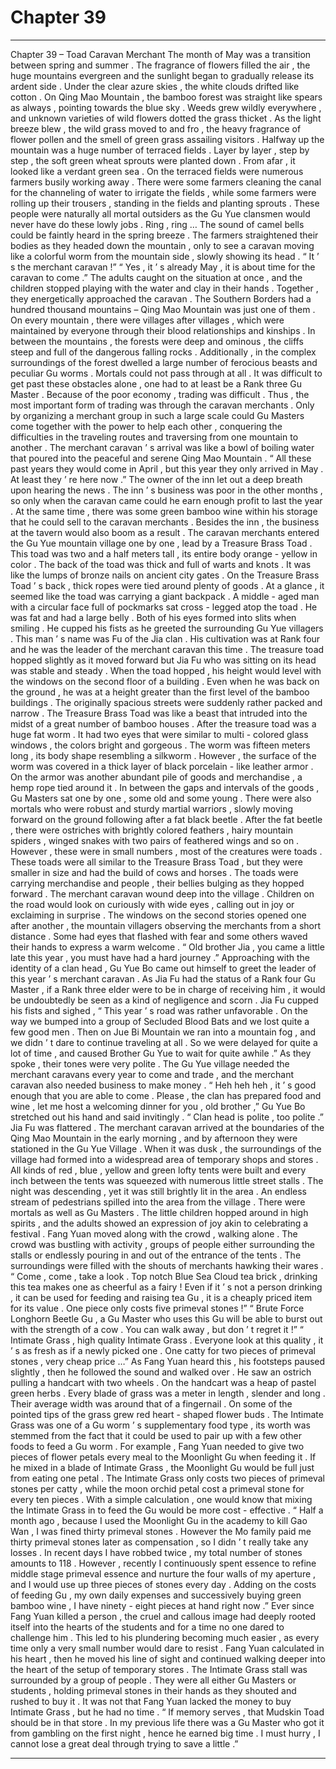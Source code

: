 
# Chapter 39


---

Chapter 39 – Toad Caravan Merchant
The month of May was a transition between spring and summer .
The fragrance of flowers filled the air , the huge mountains evergreen and the sunlight began to gradually release its ardent side .
Under the clear azure skies , the white clouds drifted like cotton .
On Qing Mao Mountain , the bamboo forest was straight like spears as always , pointing towards the blue sky . Weeds grew wildly everywhere , and unknown varieties of wild flowers dotted the grass thicket . As the light breeze blew , the wild grass moved to and fro , the heavy fragrance of flower pollen and the smell of green grass assailing visitors .
Halfway up the mountain was a huge number of terraced fields . Layer by layer , step by step , the soft green wheat sprouts were planted down . From afar , it looked like a verdant green sea .
On the terraced fields were numerous farmers busily working away . There were some farmers cleaning the canal for the channeling of water to irrigate the fields , while some farmers were rolling up their trousers , standing in the fields and planting sprouts .
These people were naturally all mortal outsiders as the Gu Yue clansmen would never have do these lowly jobs .
Ring , ring …
The sound of camel bells could be faintly heard in the spring breeze .
The farmers straightened their bodies as they headed down the mountain , only to see a caravan moving like a colorful worm from the mountain side , slowly showing its head .
“ It ’ s the merchant caravan !”
“ Yes , it ’ s already May , it is about time for the caravan to come .”
The adults caught on the situation at once , and the children stopped playing with the water and clay in their hands . Together , they energetically approached the caravan .
The Southern Borders had a hundred thousand mountains – Qing Mao Mountain was just one of them . On every mountain , there were villages after villages , which were maintained by everyone through their blood relationships and kinships .
In between the mountains , the forests were deep and ominous , the cliffs steep and full of the dangerous falling rocks . Additionally , in the complex surroundings of the forest dwelled a large number of ferocious beasts and peculiar
Gu
worms .
Mortals could not pass through at all . It was difficult to get past these obstacles alone , one had to at least be a Rank three
Gu
Master .
Because of the poor economy , trading was difficult . Thus , the most important form of trading was through the caravan merchants . Only by organizing a merchant group in such a large scale could
Gu
Masters come together with the power to help each other , conquering the difficulties in the traveling routes and traversing from one mountain to another .
The merchant caravan ’ s arrival was like a bowl of boiling water that poured into the peaceful and serene Qing Mao Mountain .
“ All these past years they would come in April , but this year they only arrived in May . At least they ’ re here now .” The owner of the inn let out a deep breath upon hearing the news . The inn ’ s business was poor in the other months , so only when the caravan came could he earn enough profit to last the year .
At the same time , there was some green bamboo wine within his storage that he could sell to the caravan merchants .
Besides the inn , the business at the tavern would also boom as a result .
The caravan merchants entered the Gu Yue mountain village one by one , lead by a Treasure Brass Toad . This toad was two and a half meters tall , its entire body orange - yellow in color . The back of the toad was thick and full of warts and knots . It was like the lumps of bronze nails on ancient city gates .
On the Treasure Brass Toad ’ s back , thick ropes were tied around plenty of goods . At a glance , it seemed like the toad was carrying a giant backpack .
A middle - aged man with a circular face full of pockmarks sat cross - legged atop the toad . He was fat and had a large belly . Both of his eyes formed into slits when smiling . He cupped his fists as he greeted the surrounding Gu Yue villagers .
This man ’ s name was Fu of the Jia clan . His cultivation was at Rank four and he was the leader of the merchant caravan this time .
The treasure toad hopped slightly as it moved forward but Jia Fu who was sitting on its head was stable and steady . When the toad hopped , his height would level with the windows on the second floor of a building . Even when he was back on the ground , he was at a height greater than the first level of the bamboo buildings .
The originally spacious streets were suddenly rather packed and narrow . The Treasure Brass Toad was like a beast that intruded into the midst of a great number of bamboo houses .
After the treasure toad was a huge fat worm . It had two eyes that were similar to multi - colored glass windows , the colors bright and gorgeous . The worm was fifteen meters long , its body shape resembling a silkworm . However , the surface of the worm was covered in a thick layer of black porcelain - like leather armor . On the armor was another abundant pile of goods and merchandise , a hemp rope tied around it . In between the gaps and intervals of the goods ,
Gu
Masters sat one by one , some old and some young .
There were also mortals who were robust and sturdy martial warriors , slowly moving forward on the ground following after a fat black beetle .
After the fat beetle , there were ostriches with brightly colored feathers , hairy mountain spiders , winged snakes with two pairs of feathered wings and so on . However , these were in small numbers , most of the creatures were toads .
These toads were all similar to the Treasure Brass Toad , but they were smaller in size and had the build of cows and horses . The toads were carrying merchandise and people , their bellies bulging as they hopped forward .
The merchant caravan wound deep into the village .
Children on the road would look on curiously with wide eyes , calling out in joy or exclaiming in surprise .
The windows on the second stories opened one after another , the mountain villagers observing the merchants from a short distance . Some had eyes that flashed with fear and some others waved their hands to express a warm welcome .
“ Old brother Jia , you came a little late this year , you must have had a hard journey .” Approaching with the identity of a clan head , Gu Yue Bo came out himself to greet the leader of this year ’ s merchant caravan .
As Jia Fu had the status of a Rank four
Gu
Master , if a Rank three elder were to be in charge of receiving him , it would be undoubtedly be seen as a kind of negligence and scorn .
Jia Fu cupped his fists and sighed , “ This year ’ s road was rather unfavorable . On the way we bumped into a group of Secluded Blood Bats and we lost quite a few good men . Then on Jue Bi Mountain we ran into a mountain fog , and we didn ’ t dare to continue traveling at all . So we were delayed for quite a lot of time , and caused Brother Gu Yue to wait for quite awhile .”
As they spoke , their tones were very polite .
The Gu Yue village needed the merchant caravans every year to come and trade , and the merchant caravan also needed business to make money .
“
Heh heh heh
, it ’ s good enough that you are able to come . Please , the clan has prepared food and wine , let me host a welcoming dinner for you , old brother ,” Gu Yue Bo stretched out his hand and said invitingly .
“ Clan head is polite , too polite .” Jia Fu was flattered .
The merchant caravan arrived at the boundaries of the Qing Mao Mountain in the early morning , and by afternoon they were stationed in the Gu Yue Village . When it was dusk , the surroundings of the village had formed into a widespread area of temporary shops and stores . All kinds of red , blue , yellow and green lofty tents were built and every inch between the tents was squeezed with numerous little street stalls .
The night was descending , yet it was still brightly lit in the area .
An endless stream of pedestrians spilled into the area from the village . There were mortals as well as
Gu
Masters . The little children hopped around in high spirits , and the adults showed an expression of joy akin to celebrating a festival .
Fang Yuan moved along with the crowd , walking alone .
The crowd was bustling with activity , groups of people either surrounding the stalls or endlessly pouring in and out of the entrance of the tents .
The surroundings were filled with the shouts of merchants hawking their wares .
“ Come , come , take a look . Top notch Blue Sea Cloud tea brick , drinking this tea makes one as cheerful as a fairy ! Even if it ’ s not a person drinking , it can be used for feeding and raising tea
Gu
, it is a cheaply priced item for its value . One piece only costs five primeval stones !”
“ Brute Force Longhorn Beetle
Gu
, a
Gu
Master who uses this
Gu
will be able to burst out with the strength of a cow . You can walk away , but don ’ t regret it !”
“ Intimate Grass , high quality Intimate Grass . Everyone look at this quality , it ’ s as fresh as if a newly picked one . One catty for two pieces of primeval stones , very cheap price …”
As Fang Yuan heard this , his footsteps paused slightly , then he followed the sound and walked over .
He saw an ostrich pulling a handcart with two wheels . On the handcart was a heap of pastel green herbs . Every blade of grass was a meter in length , slender and long . Their average width was around that of a fingernail . On some of the pointed tips of the grass grew red heart - shaped flower buds .
The Intimate Grass was one of a
Gu
worm ’ s supplementary food type , its worth was stemmed from the fact that it could be used to pair up with a few other foods to feed a
Gu
worm .
For example , Fang Yuan needed to give two pieces of flower petals every meal to the Moonlight
Gu
when feeding it . If he mixed in a blade of Intimate Grass , the Moonlight
Gu
would be full just from eating one petal .
The Intimate Grass only costs two pieces of primeval stones per catty , while the moon orchid petal cost a primeval stone for every ten pieces . With a simple calculation , one would know that mixing the Intimate Grass in to feed the
Gu
would be more cost - effective .
“ Half a month ago , because I used the Moonlight
Gu
in the academy to kill Gao Wan , I was fined thirty primeval stones . However the Mo family paid me thirty primeval stones later as compensation , so I didn ’ t really take any losses . In recent days I have robbed twice , my total number of stones amounts to 118 . However , recently I continuously spent essence to refine middle stage primeval essence and nurture the four walls of my aperture , and I would use up three pieces of stones every day . Adding on the costs of feeding
Gu
, my own daily expenses and successively buying green bamboo wine , I have ninety - eight pieces at hand right now .”
Ever since Fang Yuan killed a person , the cruel and callous image had deeply rooted itself into the hearts of the students and for a time no one dared to challenge him . This led to his plundering becoming much easier , as every time only a very small number would dare to resist .
Fang Yuan calculated in his heart , then he moved his line of sight and continued walking deeper into the heart of the setup of temporary stores .
The Intimate Grass stall was surrounded by a group of people . They were all either
Gu
Masters or students , holding primeval stones in their hands as they shouted and rushed to buy it .
It was not that Fang Yuan lacked the money to buy Intimate Grass , but he had no time .
“ If memory serves , that Mudskin Toad should be in that store . In my previous life there was a
Gu
Master who got it from gambling on the first night , hence he earned big time . I must hurry , I cannot lose a great deal through trying to save a little .”

---

